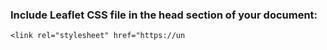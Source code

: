 ### Include Leaflet CSS file in the head section of your document:

    <link rel="stylesheet" href="https://un